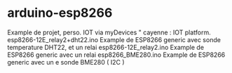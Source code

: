 # arduino-esp8266
Example de projet, perso.   IOT  via myDevices  " cayenne : IOT platform.
esp8266-12E_relay2+dht22.ino	 Example de ESP8266 generic avec  sonde temperature DHT22, et un relai
esp8266-12E_relay2.ino         Example de ESP8266 generic  avec un relai
esp8266_BME280.ino             Example de ESP8266 generic  avec un e sonde BME280 ( I2C )
